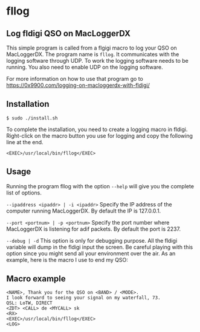 # fllog

## Log fldigi QSO on MacLoggerDX

This simple program is called from a flgigi macro to log your QSO on
MacLoggerDX. The program name is `fllog`. It communicates with the
logging software through UDP. To work the logging software
needs to be running. You also need to enable UDP on the logging
software.

For more information on how to use that program go to
https://0x9900.com/logging-on-macloggerdx-with-fldigi/

## Installation

```
$ sudo ./install.sh
```

To complete the installation, you need to create a logging macro in
fldigi.  Right-click on the macro button you use for logging and copy
the following line at the end.

```
<EXEC>/usr/local/bin/fllog</EXEC>
```

## Usage

Running the program fllog with the option `--help` will give you the
complete list of options.

`--ipaddress <ipaddr> | -i <ipaddr>` Specify the IP address of the
computer running MacLoggerDX. By default the IP is 127.0.0.1.

`--port <portnum> | -p <portnum>` Specify the port number where
MacLoggerDX is listening for adif packets. By default the port is
2237.

`--debug | -d` This option is only for debugging purpose. All the
fldigi variable will dump in the fldigi input the screen. Be careful
playing with this option since you might send all your environment
over the air. As an example, here is the macro I use to end my QSO:


## Macro example

```
<NAME>, Thank you for the QSO on <BAND> / <MODE>.
I look forward to seeing your signal on my waterfall, 73.
QSL: LoTW, DIRECT
<ZDT> <CALL> de <MYCALL> sk
<RX>
<EXEC>/usr/local/bin/fllog</EXEC>
<LOG>
```
